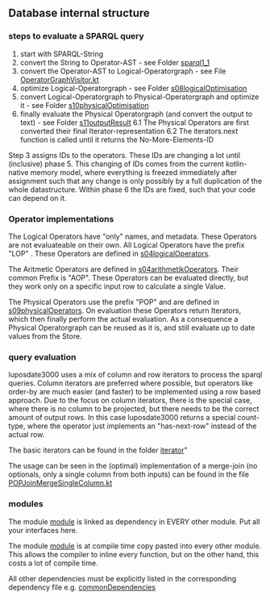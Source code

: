 ## Database internal structure

### steps to evaluate a SPARQL query

1. start with SPARQL-String
2. convert the String to Operator-AST - see Folder [sparql1_1](src/luposdate3000_parser/commonMain/kotlin/lupos/s02buildSyntaxTree/sparql1_1)
3. convert the Operator-AST to Logical-Operatorgraph - see File [OperatorGraphVisitor.kt](src/luposdate3000_optimizer/commonMain/kotlin/lupos/s06buildOperatorGraph/OperatorGraphVisitor.kt)
4. optimize Logical-Operatorgraph - see Folder [s08logicalOptimisation](src/luposdate3000_optimizer/commonMain/kotlin/lupos/s08logicalOptimisation/)
5. convert Logical-Operatorgraph to Physical-Operatorgraph and optimize it - see Folder [s10physicalOptimisation](src/luposdate3000_optimizer/commonMain/kotlin/lupos/s10physicalOptimisation/)
6. finally evaluate the Physical Operatorgraph (and convert the output to text) - see Folder [s11outputResult](src/luposdate3000_result_format/commonMain/kotlin/lupos/s11outputResult/)
6.1 The Physical Operators are first converted their final Iterator-representation
6.2 The iterators.next function is called until it returns the No-More-Elements-ID

Step 3 assigns IDs to the operators.
These IDs are changing a lot until (inclusive) phase 5.
This changing of IDs comes from the current kotlin-native memory model, where everything is freezed immediately after assignment such that any change is only possibly by a full duplication of the whole datastructure.
Within phase 6 the IDs are fixed, such that your code can depend on it.

### Operator implementations

The Logical Operators have "only" names, and metadata. These Operators are not evaluateable on their own.
All Logical Operators have the prefix "LOP" .
These Operators are defined in [s04logicalOperators](src/luposdate3000_operators/commonMain/kotlin/lupos/s04logicalOperators).

The Aritmetic Operators are defined in [s04arithmetikOperators](src/luposdate3000_operators/commonMain/kotlin/lupos/s04arithmetikOperators).
Their common Prefix is "AOP".
These Operators can be evaluated directly, but they work only on a specific input row to calculate a single Value.

The Physical Operators use the prefix "POP" and are defined in [s09physicalOperators](src/luposdate3000_operators/commonMain/kotlin/lupos/s09physicalOperators).
On evaluation these Operators return Iterators, which then finally perform the actual evaluation.
As a consequence a Physical Operatorgraph can be reused as it is, and still evaluate up to date values from the Store.

### query evaluation

luposdate3000 uses a mix of column and row iterators to process the sparql queries.
Column iterators are preferred where possible, but operators like order-by are much easier (and faster) to be implemented using a row based approach.
Due to the focus on column iterators, there is the special case, where there is no column to be projected, but there needs to be the correct amount of output rows.
In this case luposdate3000 returns a special count-type, where the operator just implements an "has-next-row" instead of the actual row.

The basic iterators can be found in the folder [iterator](src/luposdate3000_shared/commonMain/kotlin/lupos/s04logicalOperators/iterator)"

The usage can be seen in the (optimal) implementation of a merge-join (no optionals, only a single column from both inputs) can be found in the file
[POPJoinMergeSingleColumn.kt](src/luposdate3000_operators/commonMain/kotlin/lupos/s09physicalOperators/multiinput/POPJoinMergeSingleColumn.kt)

### modules

The module [module](src/luposdate3000_shared) is linked as dependency in EVERY other module.
Put all your interfaces here.

The module [module](src/luposdate3000_shared_inline) is at compile time copy pasted into every other module.
This allows the compiler to inline every function, but on the other hand, this costs a lot of compile time.

All other dependencies must be explicitly listed in the corresponding dependency file e.g. [commonDependencies](src/luposdate3000_launch_binary_test_suite/commonDependencies)

